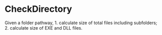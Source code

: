 # CheckDirectory
Given a folder pathway, 1. calculate size of total files including subfolders; 2. calculate size of EXE and DLL files.
